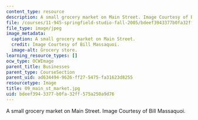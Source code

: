 ```yaml
---
content_type: resource
description: A small grocery market on Main Street. Image Courtesy of Bill Massaquoi.
file: /courses/11-945-springfield-studio-fall-2005/bdeef3943377b0fa32ff575a250a9d76_09_main_st_market.jpg
file_type: image/jpeg
image_metadata:
  caption: A small grocery market on Main Street.
  credit: Image Courtesy of Bill Massaquoi.
  image-alt: Grocery store.
learning_resource_types: []
ocw_type: OCWImage
parent_title: Businesses
parent_type: CourseSection
parent_uid: ad634494-9626-ff27-5475-fa31623d8255
resourcetype: Image
title: 09_main_st_market.jpg
uid: bdeef394-3377-b0fa-32ff-575a250a9d76
---
```

A small grocery market on Main Street. Image Courtesy of Bill Massaquoi.


